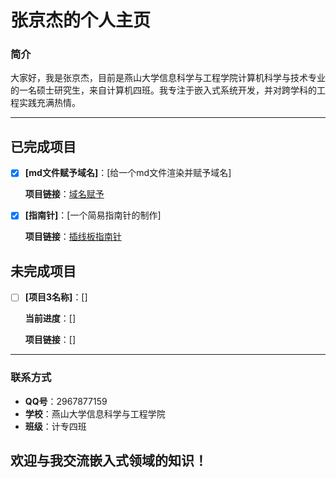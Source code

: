 # 张京杰的个人主页

### 简介

大家好，我是张京杰，目前是燕山大学信息科学与工程学院计算机科学与技术专业的一名硕士研究生，来自计算机四班。我专注于嵌入式系统开发，并对跨学科的工程实践充满热情。

---

## 已完成项目

- [X] **[md文件赋予域名]**：[给一个md文件渲染并赋予域名]

   **项目链接**：[域名赋予](https://tgoe-1.github.io/buildamdweb/)

- [X] **[指南针]**：[一个简易指南针的制作]
      
   **项目链接**：[插线板指南针](https://tgoe-1.github.io/stella-Polaris/)

## 未完成项目

- [ ] **[项目3名称]**：[]

   **当前进度**：[]

   **项目链接**：[]


---

### 联系方式

* **QQ号**：2967877159
* **学校**：燕山大学信息科学与工程学院
* **班级**：计专四班

## 欢迎与我交流嵌入式领域的知识！
